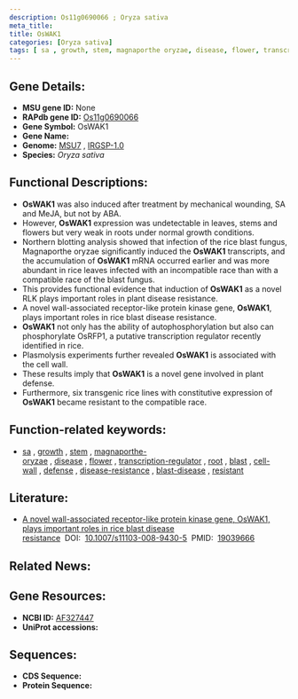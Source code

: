 ```yaml
---
description: Os11g0690066 ; Oryza sativa
meta_title:
title: OsWAK1
categories: [Oryza sativa]
tags: [ sa , growth, stem, magnaporthe oryzae, disease, flower, transcription regulator, root, blast, cell wall, defense, disease resistance, blast disease, resistant]
---
```


## Gene Details:
- **MSU gene ID:** None  
- **RAPdb gene ID:** [Os11g0690066](https://rapdb.dna.affrc.go.jp/locus/?name=Os11g0690066)  
- **Gene Symbol:** OsWAK1
- **Gene Name:**
- **Genome:**  [MSU7](http://rice.uga.edu/)&nbsp;,&nbsp;[IRGSP-1.0](https://rapdb.dna.affrc.go.jp/download/irgsp1.html)
- **Species:** *Oryza sativa*

## Functional Descriptions:
   - **OsWAK1** was also induced after treatment by mechanical wounding, SA and MeJA, but not by ABA.
   - However, **OsWAK1** expression was undetectable in leaves, stems and flowers but very weak in roots under normal growth conditions.
   - Northern blotting analysis showed that infection of the rice blast fungus, Magnaporthe oryzae significantly induced the **OsWAK1** transcripts, and the accumulation of **OsWAK1** mRNA occurred earlier and was more abundant in rice leaves infected with an incompatible race than with a compatible race of the blast fungus.
   - This provides functional evidence that induction of **OsWAK1** as a novel RLK plays important roles in plant disease resistance.
   - A novel wall-associated receptor-like protein kinase gene, **OsWAK1**, plays important roles in rice blast disease resistance.
   - **OsWAK1** not only has the ability of autophosphorylation but also can phosphorylate OsRFP1, a putative transcription regulator recently identified in rice.
   - Plasmolysis experiments further revealed **OsWAK1** is associated with the cell wall.
   - These results imply that **OsWAK1** is a novel gene involved in plant defense.
   - Furthermore, six transgenic rice lines with constitutive expression of **OsWAK1** became resistant to the compatible race.

## Function-related keywords:
   - [sa](/tags/sa/)&nbsp;,&nbsp;[growth](/tags/growth/)&nbsp;,&nbsp;[stem](/tags/stem/)&nbsp;,&nbsp;[magnaporthe-oryzae](/tags/magnaporthe-oryzae/)&nbsp;,&nbsp;[disease](/tags/disease/)&nbsp;,&nbsp;[flower](/tags/flower/)&nbsp;,&nbsp;[transcription-regulator](/tags/transcription-regulator/)&nbsp;,&nbsp;[root](/tags/root/)&nbsp;,&nbsp;[blast](/tags/blast/)&nbsp;,&nbsp;[cell-wall](/tags/cell-wall/)&nbsp;,&nbsp;[defense](/tags/defense/)&nbsp;,&nbsp;[disease-resistance](/tags/disease-resistance/)&nbsp;,&nbsp;[blast-disease](/tags/blast-disease/)&nbsp;,&nbsp;[resistant](/tags/resistant/)

## Literature:
   - [A novel wall-associated receptor-like protein kinase gene, OsWAK1, plays important roles in rice blast disease resistance](https://www.doi.org/10.1007/s11103-008-9430-5)&nbsp;&nbsp;DOI:&nbsp;&nbsp;[10.1007/s11103-008-9430-5](https://www.doi.org/10.1007/s11103-008-9430-5)&nbsp;&nbsp;PMID:&nbsp;&nbsp;[19039666](https://pubmed.ncbi.nlm.nih.gov/19039666/)

## Related News:

## Gene Resources:
- **NCBI ID:**  [AF327447](http://www.ncbi.nlm.nih.gov/nuccore/AF327447)
- **UniProt accessions:** [](https://www.uniprot.org/uniprotkb//entry)

## Sequences:
- **CDS Sequence:**
- **Protein Sequence:**
